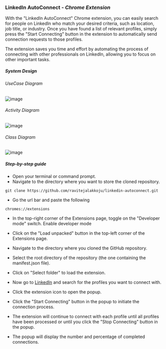 ### LinkedIn AutoConnect - *Chrome Extension*

With the "LinkedIn AutoConnect" Chrome extension, you can easily search for people on LinkedIn who match your desired criteria, such as location, job title, or industry. Once you have found a list of relevant profiles, simply press the "Start Connecting" button in the extension to automatically send connection requests to those profiles.

The extension saves you time and effort by automating the process of connecting with other professionals on LinkedIn, allowing you to focus on other important tasks.

##### System Design

###### UseCase Diagram

![image](https://user-images.githubusercontent.com/48471743/221475456-370bac4e-815e-4271-8497-c3f09a2254ac.png)

###### Activity Diagram

![image](https://user-images.githubusercontent.com/48471743/221475522-a95033c8-b661-418b-bd0c-0ac8ec47d9ab.png)

###### Class Diagram

![image](https://user-images.githubusercontent.com/48471743/221475557-9a8f1709-ed3a-46d2-9398-4c25e1a093c4.png)

##### Step-by-step guide

- Open your terminal or command prompt.
- Navigate to the directory where you want to store the cloned repository.

```
git clone https://github.com/ravitejalakkoju/linkedin-autoconnect.git
```
- Go the url bar and paste the following

```
chromes://extensions
```
- In the top-right corner of the Extensions page, toggle on the "Developer mode" switch. Enable developer mode
- Click on the "Load unpacked" button in the top-left corner of the Extensions page.
- Navigate to the directory where you cloned the GitHub repository.
- Select the root directory of the repository (the one containing the manifest.json file).
- Click on "Select folder" to load the extension.

- Now go to [LinkedIn](https://www.linkedin.com/search/results/people/) and search for the profiles you want to connect with.
- Click the extension icon to open the popup.
- Click the "Start Connecting" button in the popup to initiate the connection process.
- The extension will continue to connect with each profile until all profiles have been processed or until you click the "Stop Connecting" button in the popup.
- The popup will display the number and percentage of completed connections.

